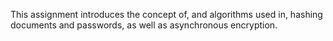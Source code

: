 This assignment introduces the concept of, and algorithms used in, hashing documents and passwords, as well as asynchronous encryption.